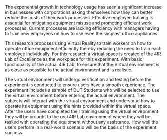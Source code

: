 The exponential growth in technology usage has seen a significant increase in businesses with corporations asking themselves how they can better reduce the costs of their work processes.
Effective employee training is essential for mitigating equipment misuse and promoting efficient work processes. 
Current processes are lacking efficiency with managers having to train new employees on how to use even the simplest office appliances. 

This research proposes using Virtual Reality to train workers on how to operate office equipment efficiently thereby reducing the need to train each employee individually. 
For this research a virtual space is created of the 4IR Lab of Excellence as the workplace for this experiment. 
With basic functionality of the actual 4IR Lab, to ensure that the Virtual environment is as close as possible to the actual environment and is realistic.

The virtual environment will undergo verification and testing before the experiment is conducted to ensure users have a smooth experience. 
The experiment includes a sample of DUT Students who will be selected to use the virtual environment before entering the actual environment. 
The subjects will interact with the virtual environment and understand how to operate its equipment using the hints provided within the virtual space. 
After the users have completed their training using the virtual environment they will be brought to the real 4IR Lab environment where they will be tasked with operating the equipment without any assistance. 
How well the users perform in a real-world scenario will be the basis of the experiment success. 
